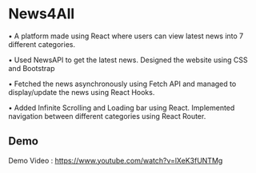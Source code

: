
# News4All

• A platform made using React where users can view latest news into 7 different categories.

• Used NewsAPI to get the latest news. Designed the website using CSS and Bootstrap

• Fetched the news asynchronously using Fetch API and managed to display/update the news using React Hooks.

• Added Infinite Scrolling and Loading bar using React. Implemented navigation between different categories
using React Router.





## Demo

Demo Video : https://www.youtube.com/watch?v=lXeK3fUNTMg

